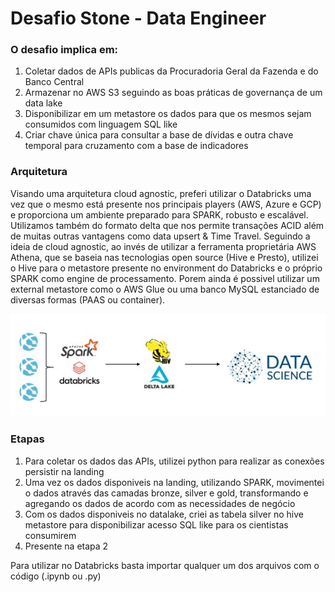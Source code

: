 # Desafio Stone - Data Engineer

### O desafio implica em:
1. Coletar dados de APIs publicas da Procuradoria Geral da Fazenda e do Banco Central
2. Armazenar no AWS S3 seguindo as boas práticas de governança de um data lake
3. Disponibilizar em um metastore os dados para que os mesmos sejam consumidos com linguagem SQL like
4. Criar chave única para consultar a base de dívidas e outra chave temporal para cruzamento com a base de indicadores

### Arquitetura
Visando uma arquitetura cloud agnostic, preferi utilizar o Databricks uma vez que o mesmo está presente nos principais players (AWS, Azure e GCP) e proporciona um ambiente preparado para SPARK, robusto e escalável.
Utilizamos também do formato delta que nos permite transações ACID além de muitas outras vantagens como data upsert & Time Travel.
Seguindo a ideia de cloud agnostic, ao invés de utilizar a ferramenta proprietária AWS Athena, que se baseia nas tecnologias open source (Hive e Presto), utilizei o Hive para o metastore presente no environment do Databricks e o próprio SPARK como engine de processamento. Porem ainda é possivel utilizar um external metastore como o AWS Glue ou uma banco MySQL estanciado de diversas formas (PAAS ou container).

![alt text](https://github.com/otacilio-psf/desafio-stone-dataengineer/blob/main/architecture.jpg "Arquitetura")

### Etapas
1. Para coletar os dados das APIs, utilizei python para realizar as conexões persistir na landing
2. Uma vez os dados disponiveis na landing, utilizando SPARK, movimentei o dados através das camadas bronze, silver e gold, transformando e agregando os dados de acordo com as necessidades de negócio
3. Com os dados disponiveis no datalake, criei as tabela silver no hive metastore para disponibilizar acesso SQL like para os cientistas consumirem
4. Presente na etapa 2

Para utilizar no Databricks basta importar qualquer um dos arquivos com o código (.ipynb ou .py)
